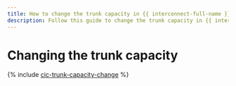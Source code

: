 ```yaml
---
title: How to change the trunk capacity in {{ interconnect-full-name }}
description: Follow this guide to change the trunk capacity in {{ interconnect-name }}.
---
```


# Changing the trunk capacity

{% include [cic-trunk-capacity-change](../../_tutorials/routing/trunk-capacity-change.md) %}

